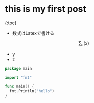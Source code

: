 # this is my first post

{:toc}

- 数式はLatexで書ける

$$
\sum_n (x)
$$

- y
- z

```go
package main

import "fmt"

func main() {
  fmt.Println("hello")
}
```
